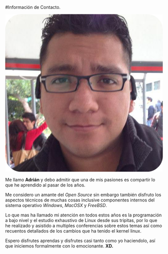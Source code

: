 #Información de Contacto.

![yo](Imagenes/yo.png)

Me llamo **Adrián** y debo admitir que una de mis pasiones es compartir lo que he aprendido al pasar de los años.

Me considero un amante del *Open Source* sin embargo también disfruto los aspectos técnicos de muchas cosas inclusive componentes internos del sistema operativo *Windows*, *MacOSX* y *FreeBSD*.

Lo que mas ha llamado mi atención en todos estos años es la programación a bajo nivel y el estudio exhaustivo de Linux desde sus tripitas, por lo que he realizado y asistido a multiples conferencias sobre estos temas así como recuentos detallados de los cambios que ha tenido el kernel linux. 

Espero disfrutes aprendas y disfrutes casi tanto como yo haciendolo, así que iniciemos formalmente con lo emocionante. 
**XD.**
